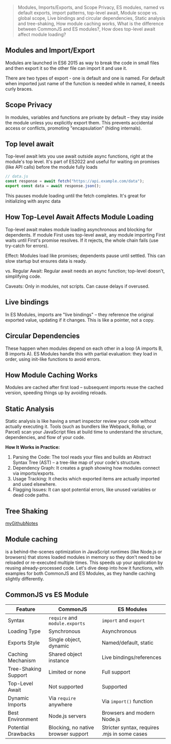 > Modules, Imports/Exports, and Scope Privacy, ES modules, named vs default exports, import patterns, top-level await, Module scope vs. global scope, Live bindings and circular dependencies, Static analysis and tree-shaking, How module caching works, What is the difference between CommonJS and ES modules?, How does top-level await affect module loading?

## Modules and Import/Export

Modules are launched in ES6 2015 as way to break the code in small files and then export it so the other file can import it and use it.

There are two types of export - one is default and one is named. For default when imported just name of the function is needed while in named, it needs curly braces.

## Scope Privacy

In modules, variables and functions are private by default – they stay inside the module unless you explicitly export them. This prevents accidental access or conflicts, promoting "encapsulation" (hiding internals).

## Top level await

Top-level await lets you use await outside async functions, right at the module's top level. It's part of ES2022 and useful for waiting on promises (like API calls) before the module fully loads

```js
// data.js
const response = await fetch("https://api.example.com/data");
export const data = await response.json();
```

This pauses module loading until the fetch completes. It's great for initializing with async data

## How Top-Level Await Affects Module Loading

Top-level await makes module loading asynchronous and blocking for dependents. If module First uses top-level await, any module importing First waits until First's promise resolves. If it rejects, the whole chain fails (use try-catch for errors).

Effect: Modules load like promises; dependents pause until settled. This can slow startup but ensures data is ready.

vs. Regular Await: Regular await needs an async function; top-level doesn't, simplifying code.

Caveats: Only in modules, not scripts. Can cause delays if overused.

## Live bindings

In ES Modules, imports are "live bindings" – they reference the original exported value, updating if it changes. This is like a pointer, not a copy.

## Circular Dependencies

These happen when modules depend on each other in a loop (A imports B, B imports A). ES Modules handle this with partial evaluation: they load in order, using init-like functions to avoid errors.

## How Module Caching Works

Modules are cached after first load – subsequent imports reuse the cached version, speeding things up by avoiding reloads.

## Static Analysis

Static analysis is like having a smart inspector review your code without actually executing it. Tools (such as bundlers like Webpack, Rollup, or Parcel) scan your JavaScript files at build time to understand the structure, dependencies, and flow of your code.

**How It Works in Practice:**

1. Parsing the Code: The tool reads your files and builds an Abstract Syntax Tree (AST) – a tree-like map of your code's structure.
2. Dependency Graph: It creates a graph showing how modules connect via imports/exports.
3. Usage Tracking: It checks which exported items are actually imported and used elsewhere.
4. Flagging Issues: It can spot potential errors, like unused variables or dead code paths.

## Tree Shaking

[myGithubNotes](https://github.com/knayan1234/WebDevelopment-2025/blob/main/React-Topics-Reconsideration-From-Roadmap/TopicsExplanation.md#tree-shaking)

## Module caching

is a behind-the-scenes optimization in JavaScript runtimes (like Node.js or browsers) that stores loaded modules in memory so they don't need to be reloaded or re-executed multiple times. This speeds up your application by reusing already-processed code. Let's dive deep into how it functions, with examples for both CommonJS and ES Modules, as they handle caching slightly differently.

## CommonJS vs ES Module

| Feature              | CommonJS                            | ES Modules                                   |
| -------------------- | ----------------------------------- | -------------------------------------------- |
| Syntax               | `require` and `module.exports`      | `import` and `export`                        |
| Loading Type         | Synchronous                         | Asynchronous                                 |
| Exports Style        | Single object, dynamic              | Named/default, static                        |
| Caching Mechanism    | Shared object instance              | Live bindings/references                     |
| Tree-Shaking Support | Limited or none                     | Full support                                 |
| Top-Level Await      | Not supported                       | Supported                                    |
| Dynamic Imports      | Via `require` anywhere              | Via `import()` function                      |
| Best Environment     | Node.js servers                     | Browsers and modern Node.js                  |
| Potential Drawbacks  | Blocking, no native browser support | Stricter syntax, requires .mjs in some cases |
